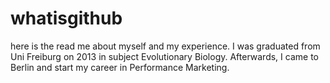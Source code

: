 # whatisgithub
here is the read me about myself and my experience.
I was graduated from Uni Freiburg on 2013 in subject Evolutionary Biology.
Afterwards, I came to Berlin and start my career in Performance Marketing.
